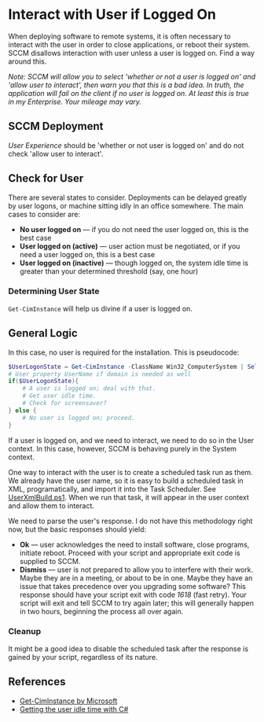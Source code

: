 # Interact with User if Logged On
When deploying software to remote systems, it is often necessary to interact with the user in order to close applications, or reboot their system. SCCM disallows interaction with user unless a user is logged on. Find a way around this.

*Note: SCCM will allow you to select 'whether or not a user is logged on' and 'allow user to interact', then warn you that this is a bad idea. In truth, the application will fail on the client if no user is logged on. At least this is true in my Enterprise. Your mileage may vary.*

## SCCM Deployment
_User Experience_ should be 'whether or not user is logged on' and do not check 'allow user to interact'.

## Check for User
There are several states to consider. Deployments can be delayed greatly by user logons, or machine sitting idly in an office somewhere. The main cases to consider are:
* **No user logged on** &mdash; if you do not need the user logged on, this is the best case
* **User logged on (active)** &mdash; user action must be negotiated, or if you need a user logged on, this is a best case
* **User logged on (inactive)** &mdash; though logged on, the system idle time is greater than your determined threshold (say, one hour)

### Determining User State
``Get-CimInstance`` will help us divine if a user is logged on.

## General Logic

In this case, no user is required for the installation. This is pseudocode:

```powershell
$UserLogonState = Get-CimInstance -ClassName Win32_ComputerSystem | Select-Object -Property Name
# User property UserName if domain is needed as well
if($UserLogonState){
    # A user is logged on; deal with that.
    # Get user idle time.
    # Check for screensaver?
} else {
    # No user is logged on; proceed.
}
```

If a user is logged on, and we need to interact, we need to do so in the User context. In this case, however, SCCM is behaving purely in the System context.

One way to interact with the user is to create a scheduled task run as them. We already have the user name, so it is easy to build a scheduled task in XML, programatically, and import it into the Task Scheduler. See [UserXmlBuild.ps1](UserXmlBuild.ps1). When we run that task, it will appear in the user context and allow them to interact.

We need to parse the user's response. I do not have this methodology right now, but the basic responses should yield:
* **Ok** &mdash; user acknowledges the need to install software, close programs, initiate reboot. Proceed with your script and appropriate exit code is supplied to SCCM.
* **Dismiss** &mdash; user is not prepared to allow you to interfere with their work. Maybe they are in a meeting, or about to be in one. Maybe they have an issue that takes precedence over you upgrading some software? This response should have your script exit with code *1618* (fast retry). Your script will exit and tell SCCM to try again later; this will generally happen in two hours, beginning the process all over again.

### Cleanup
It might be a good idea to disable the scheduled task after the response is gained by your script, regardless of its nature.

## References
* [Get-CimInstance by Microsoft](https://docs.microsoft.com/en-us/powershell/module/cimcmdlets/get-ciminstance?view=powershell-7)
* [Getting the user idle time with C#](https://www.codeproject.com/articles/13384/getting-the-user-idle-time-with-c)
